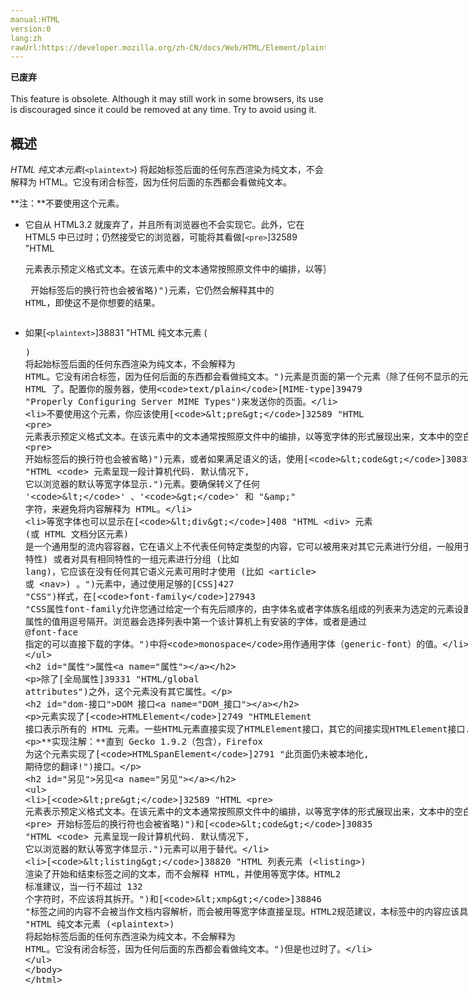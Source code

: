 ```yaml
---
manual:HTML
version:0
lang:zh
rawUrl:https://developer.mozilla.org/zh-CN/docs/Web/HTML/Element/plaintext
---
```






**已废弃**<br></br>This feature is obsolete. Although it may still work in some browsers, its use is discouraged since it could be removed at any time. Try to avoid using it.




## 概述<a name="概述"></a>


*HTML 纯文本元素*(`<plaintext>`) 将起始标签后面的任何东西渲染为纯文本，不会解释为 HTML。它没有闭合标签，因为任何后面的东西都会看做纯文本。

**注：**不要使用这个元素。
* 它自从 HTML3.2 就废弃了，并且所有浏览器也不会实现它。此外，它在 HTML5 中已过时；仍然接受它的浏览器，可能将其看做[`<pre>`]32589 "HTML <pre> 元素表示预定义格式文本。在该元素中的文本通常按照原文件中的编排，以等宽字体的形式展现出来，文本中的空白符（比如空格和换行符）都会显示出来。(紧跟在 <pre> 开始标签后的换行符也会被省略)")元素，它仍然会解释其中的 HTML，即使这不是你想要的结果。
* 如果[`<plaintext>`]38831 "HTML 纯文本元素 (<plaintext>) 将起始标签后面的任何东西渲染为纯文本，不会解释为 HTML。它没有闭合标签，因为任何后面的东西都会看做纯文本。")元素是页面的第一个元素（除了任何不显示的元素），那就不要使用 HTML 了。配置你的服务器，使用`text/plain`[MIME-type]39479 "Properly Configuring Server MIME Types")来发送你的页面。
* 不要使用这个元素，你应该使用[`<pre>`]32589 "HTML <pre> 元素表示预定义格式文本。在该元素中的文本通常按照原文件中的编排，以等宽字体的形式展现出来，文本中的空白符（比如空格和换行符）都会显示出来。(紧跟在 <pre> 开始标签后的换行符也会被省略)")元素，或者如果满足语义的话，使用[`<code>`]30835 "HTML <code> 元素呈现一段计算机代码. 默认情况下, 它以浏览器的默认等宽字体显示.")元素。要确保转义了任何 &#39;`<`&#39; 、&#39;`>`&#39; 和 &quot;&amp;&quot; 字符，来避免将内容解释为 HTML。
* 等宽字体也可以显示在[`<div>`]408 "HTML <div> 元素 (或 HTML 文档分区元素) 是一个通用型的流内容容器，它在语义上不代表任何特定类型的内容，它可以被用来对其它元素进行分组，一般用于样式化相关的需求（使用 class 或 id 特性) 或者对具有相同特性的一组元素进行分组 (比如 lang)，它应该在没有任何其它语义元素可用时才使用 (比如 <article> 或 <nav>) 。")元素中，通过使用足够的[CSS]427 "CSS")样式，在[`font-family`]27943 "CSS属性font-family允许您通过给定一个有先后顺序的，由字体名或者字体族名组成的列表来为选定的元素设置字体。 属性的值用逗号隔开。浏览器会选择列表中第一个该计算机上有安装的字体，或者是通过 @font-face 指定的可以直接下载的字体。")中将`monospace`用作通用字体（generic-font）的值。


## 属性<a name="属性"></a>


除了[全局属性]39331 "HTML/global attributes")之外，这个元素没有其它属性。


## DOM 接口<a name="DOM_接口"></a>


元素实现了[`HTMLElement`]2749 "HTMLElement 接口表示所有的 HTML 元素。一些HTML元素直接实现了HTMLElement接口，其它的间接实现HTMLElement接口.")接口。



**实现注解：**直到 Gecko 1.9.2（包含），Firefox 为这个元素实现了[`HTMLSpanElement`]2791 "此页面仍未被本地化, 期待您的翻译!")接口。



## 另见<a name="另见"></a>

* [`<pre>`]32589 "HTML <pre> 元素表示预定义格式文本。在该元素中的文本通常按照原文件中的编排，以等宽字体的形式展现出来，文本中的空白符（比如空格和换行符）都会显示出来。(紧跟在 <pre> 开始标签后的换行符也会被省略)")和[`<code>`]30835 "HTML <code> 元素呈现一段计算机代码. 默认情况下, 它以浏览器的默认等宽字体显示.")元素可以用于替代。
* [`<listing>`]38820 "HTML 列表元素 (<listing>) 渲染了开始和结束标签之间的文本，而不会解释 HTML，并使用等宽字体。HTML2 标准建议，当一行不超过 132 个字符时，不应该将其拆开。")和[`<xmp>`]38846 "标签之间的内容不会被当作文档内容解析，而会被用等宽字体直接呈现。HTML2规范建议，本标签中的内容应该具有足够容纳每行80个字母的宽度。")元素，类似于[`<plaintext>`]38831 "HTML 纯文本元素 (<plaintext>) 将起始标签后面的任何东西渲染为纯文本，不会解释为 HTML。它没有闭合标签，因为任何后面的东西都会看做纯文本。")但是也过时了。




